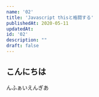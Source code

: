 ```yaml
---
name: '02'
title: 'Javascript thisと格闘する'
publishedAt: 2020-05-11
updatedAt:
id: '02'
description: ""
draft: false
---
```


## こんにちは

んふぁいえんぎあ

